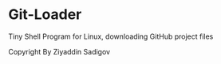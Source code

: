 <h1>Git-Loader</h1>

Tiny Shell Program for Linux, downloading GitHub project files

Copyright By Ziyaddin Sadigov